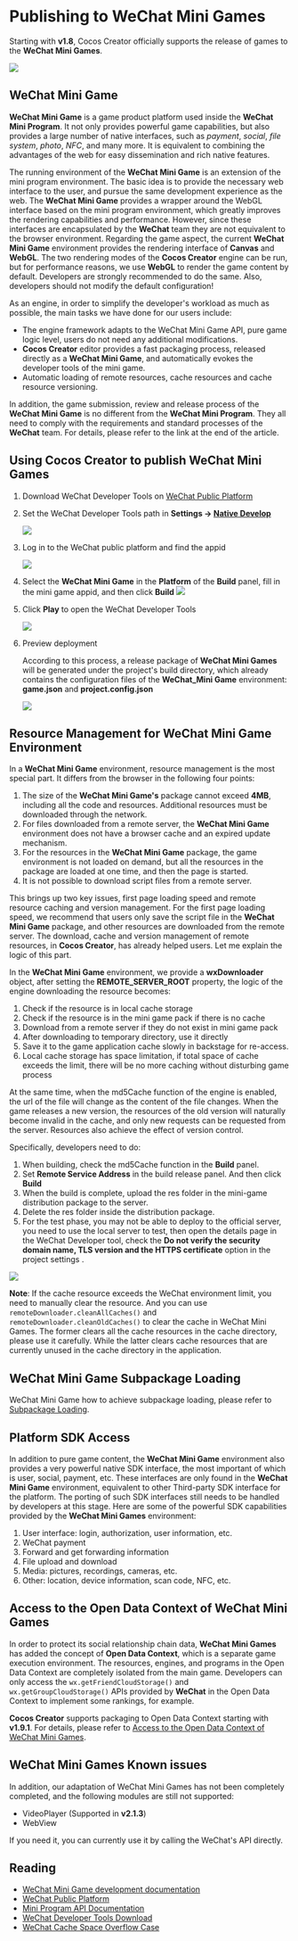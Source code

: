 # Publishing to __WeChat Mini Games__

Starting with __v1.8__, Cocos Creator officially supports the release of games to the **WeChat Mini Games**.

![](./publish-wechatgame/preview.jpeg)

## __WeChat Mini Game__

__WeChat Mini Game__ is a game product platform used inside the __WeChat Mini Program__. It not only provides powerful game capabilities, but also provides a large number of native interfaces, such as *payment*, *social*, *file system*, *photo*, *NFC*, and many more. It is equivalent to combining the advantages of the web for easy dissemination and rich native features.

The running environment of the __WeChat Mini Game__ is an extension of the mini program environment. The basic idea is to provide the necessary web interface to the user, and pursue the same development experience as the web. The __WeChat Mini Game__ provides a wrapper around the WebGL interface based on the mini program environment, which greatly improves the rendering capabilities and performance. However, since these interfaces are encapsulated by the __WeChat__ team they are not equivalent to the browser environment. Regarding the game aspect, the current __WeChat Mini Game__ environment provides the rendering interface of __Canvas__ and __WebGL__. The two rendering modes of the __Cocos Creator__ engine can be run, but for performance reasons, we use __WebGL__ to render the game content by default. Developers are strongly recommended to do the same. Also, developers should not modify the default configuration!

As an engine, in order to simplify the developer's workload as much as possible, the main tasks we have done for our users include:

- The engine framework adapts to the WeChat Mini Game API, pure game logic level, users do not need any additional modifications.
- __Cocos Creator__ editor provides a fast packaging process, released directly as a __WeChat Mini Game__, and automatically evokes the developer tools of the mini game.
- Automatic loading of remote resources, cache resources and cache resource versioning.

In addition, the game submission, review and release process of the __WeChat Mini Game__ is no different from the __WeChat Mini Program__. They all need to comply with the requirements and standard processes of the __WeChat__ team. For details, please refer to the link at the end of the article.

## Using Cocos Creator to publish WeChat Mini Games

1. Download WeChat Developer Tools on [WeChat Public Platform](https://developers.weixin.qq.com/miniprogram/en/dev/devtools/download.html)
2. Set the WeChat Developer Tools path in **Settings -> [Native Develop](../getting-started/basics/editor-panels/preferences.md#native-develop)**

    ![](./publish-wechatgame/preference.JPG)
3. Log in to the WeChat public platform and find the appid

    ![](./publish-wechatgame/appid.jpeg)
4. Select the **WeChat Mini Game** in the **Platform** of the **Build** panel, fill in the mini game appid, and then click **Build**
    ![](./publish-wechatgame/build.jpeg)
5. Click **Play** to open the WeChat Developer Tools

    ![](./publish-wechatgame/tool.jpeg)
6. Preview deployment

    According to this process, a release package of __WeChat Mini Games__ will be generated under the project's build directory, which already contains the configuration files of the __WeChat_Mini Game__ environment: __game.json__ and __project.config.json__

    ![](./publish-wechatgame/package.jpeg)

## Resource Management for WeChat Mini Game Environment

In a __WeChat Mini Game__ environment, resource management is the most special part. It differs from the browser in the following four points:

1. The size of the __WeChat Mini Game's__ package cannot exceed __4MB__, including all the code and resources. Additional resources must be downloaded through the network.
2. For files downloaded from a remote server, the __WeChat Mini Game__ environment does not have a browser cache and an expired update mechanism.
3. For the resources in the __WeChat Mini Game__ package, the game environment is not loaded on demand, but all the resources in the package are loaded at one time, and then the page is started.
4. It is not possible to download script files from a remote server.

This brings up two key issues, first page loading speed and remote resource caching and version management. For the first page loading speed, we recommend that users only save the script file in the __WeChat Mini Game__ package, and other resources are downloaded from the remote server. The download, cache and version management of remote resources, in __Cocos Creator__, has already helped users. Let me explain the logic of this part.

In the __WeChat Mini Game__ environment, we provide a __wxDownloader__ object, after setting the **REMOTE_SERVER_ROOT** property, the logic of the engine downloading the resource becomes:

1. Check if the resource is in local cache storage
2. Check if the resource is in the mini game pack if there is no cache
3. Download from a remote server if they do not exist in mini game pack
4. After downloading to temporary directory, use it directly
5. Save it to the game application cache slowly in backstage for re-access.
6. Local cache storage has space limitation, if total space of cache exceeds the limit, there will be no more caching without disturbing game process 

At the same time, when the md5Cache function of the engine is enabled, the url of the file will change as the content of the file changes. When the game releases a new version, the resources of the old version will naturally become invalid in the cache, and only new requests can be requested from the server. Resources also achieve the effect of version control.

Specifically, developers need to do:

1. When building, check the md5Cache function in the **Build** panel.
2. Set **Remote Service Address** in the build release panel. And then click **Build**
3. When the build is complete, upload the res folder in the mini-game distribution package to the server.
4. Delete the res folder inside the distribution package.
5. For the test phase, you may not be able to deploy to the official server, you need to use the local server to test, then open the details page in the WeChat Developer tool, check the __Do not verify the security domain name, TLS version and the HTTPS certificate__ option in the project settings .

![](./publish-wechatgame/detail.jpeg)

**Note**: If the cache resource exceeds the WeChat environment limit, you need to manually clear the resource. And you can use `remoteDownloader.cleanAllCaches()` and `remoteDownloader.cleanOldCaches()` to clear the cache in WeChat Mini Games. The former clears all the cache resources in the cache directory, please use it carefully. While the latter clears cache resources that are currently unused in the cache directory in the application.

## WeChat Mini Game Subpackage Loading

WeChat Mini Game how to achieve subpackage loading, please refer to [Subpackage Loading](../scripting/subpackage.md).

## Platform SDK Access

In addition to pure game content, the __WeChat Mini Game__ environment also provides a very powerful native SDK interface, the most important of which is user, social, payment, etc. These interfaces are only found in the __WeChat Mini Game__ environment, equivalent to other Third-party SDK interface for the platform. The porting of such SDK interfaces still needs to be handled by developers at this stage. Here are some of the powerful SDK capabilities provided by the __WeChat Mini Games__ environment:

1. User interface: login, authorization, user information, etc.
2. WeChat payment
3. Forward and get forwarding information
4. File upload and download
5. Media: pictures, recordings, cameras, etc.
6. Other: location, device information, scan code, NFC, etc.

## Access to the Open Data Context of WeChat Mini Games

In order to protect its social relationship chain data, __WeChat Mini Games__ has added the concept of **Open Data Context**, which is a separate game execution environment. The resources, engines, and programs in the Open Data Context are completely isolated from the main game. Developers can only access the `wx.getFriendCloudStorage()` and `wx.getGroupCloudStorage()` APIs provided by __WeChat__ in the Open Data Context to implement some rankings, for example.

__Cocos Creator__ supports packaging to Open Data Context starting with __v1.9.1__. For details, please refer to [Access to the Open Data Context of WeChat Mini Games](../publish/publish-wechatgame-sub-domain.md).

## WeChat Mini Games Known issues

In addition, our adaptation of WeChat Mini Games has not been completely completed, and the following modules are still not supported:

- VideoPlayer (Supported in **v2.1.3**)
- WebView

If you need it, you can currently use it by calling the WeChat's API directly.

## Reading

- [WeChat Mini Game development documentation](https://developers.weixin.qq.com/minigame/en/dev/guide/)
- [WeChat Public Platform](https://mp.weixin.qq.com/?lang=en_US)
- [Mini Program API Documentation](https://developers.weixin.qq.com/minigame/en/dev/api/)
- [WeChat Developer Tools Download](https://mp.weixin.qq.com/debug/wxagame/en/dev/devtools/download.html)
- [WeChat Cache Space Overflow Case](https://github.com/cocos-creator/WeChatMiniGameTest)
